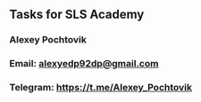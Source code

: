 ## Tasks for SLS Academy

### Alexey Pochtovik

### Email: alexyedp92dp@gmail.com

### Telegram: https://t.me/Alexey_Pochtovik
